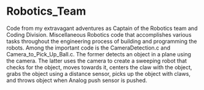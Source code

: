 # Robotics_Team
Code from my extravagant adventures as Captain of the Robotics team and Coding Division.
Miscellaneous Robotics code that accomplishes various tasks throughout the engineering process of building and programming the robots. Among the important code is the CameraDetection.c and Camera_to_Pick_Up_Ball.c. The former detects an object in a plane using the camera. The latter uses the camera to create a sweeping robot that checks for the object, moves towards it, centers the claw with the object, grabs the object using a distance sensor, picks up the object with claws, and throws object when Analog push sensor is pushed.

